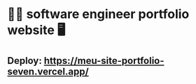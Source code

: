 # 🧑‍💻 software engineer portfolio website 🖥️

## Deploy: https://meu-site-portfolio-seven.vercel.app/
